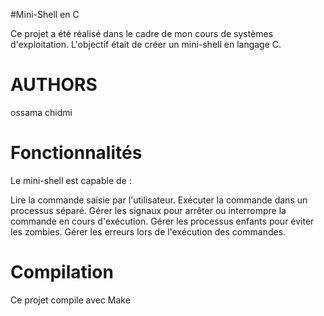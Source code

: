 #Mini-Shell en C

Ce projet a été réalisé dans le cadre de mon cours de systèmes d'exploitation. L'objectif était de créer un mini-shell en langage C.

# AUTHORS
ossama chidmi

# Fonctionnalités
Le mini-shell est capable de :

Lire la commande saisie par l'utilisateur.
Exécuter la commande dans un processus séparé.
Gérer les signaux pour arrêter ou interrompre la commande en cours d'exécution.
Gérer les processus enfants pour éviter les zombies.
Gérer les erreurs lors de l'exécution des commandes.

# Compilation

Ce projet compile avec Make

